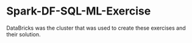 # Spark-DF-SQL-ML-Exercise
DataBricks was the cluster that was used to create these exercises and their solution.
